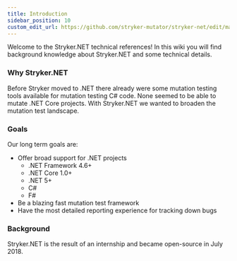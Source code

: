 ```yaml
---
title: Introduction
sidebar_position: 10
custom_edit_url: https://github.com/stryker-mutator/stryker-net/edit/master/docs/technical-reference/introduction.md
---
```


Welcome to the Stryker.NET technical references! In this wiki you will find background knowledge about Stryker.NET and some technical details.

### Why Stryker.NET
Before Stryker moved to .NET there already were some mutation testing tools available for mutation testing C# code. None seemed to be able to mutate .NET Core projects. With Stryker.NET we wanted to broaden the mutation test landscape. 

### Goals
Our long term goals are:
* Offer broad support for .NET projects
  * .NET Framework 4.6+ 
  * .NET Core 1.0+
  * .NET 5+
  * C#
  * F#
* Be a blazing fast mutation test framework
* Have the most detailed reporting experience for tracking down bugs

### Background
Stryker.NET is the result of an internship and became open-source in July 2018.
